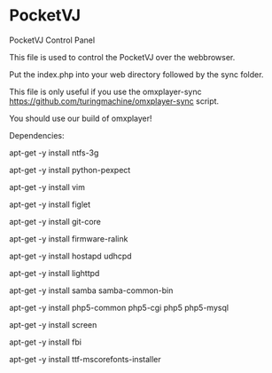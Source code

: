 PocketVJ
========

PocketVJ Control Panel


This file is used to control the PocketVJ over the webbrowser.

Put the index.php into your web directory followed by the sync folder.

This file is only useful if you use the omxplayer-sync https://github.com/turingmachine/omxplayer-sync script.

You should use our build of omxplayer!

Dependencies:

apt-get -y install ntfs-3g

apt-get -y install python-pexpect

apt-get -y install vim

apt-get -y install figlet

apt-get -y install git-core

apt-get -y install firmware-ralink

apt-get -y install hostapd udhcpd

apt-get -y install lighttpd

apt-get -y install samba samba-common-bin

apt-get -y install php5-common php5-cgi php5 php5-mysql

apt-get -y install screen

apt-get -y install fbi

apt-get -y install ttf-mscorefonts-installer
